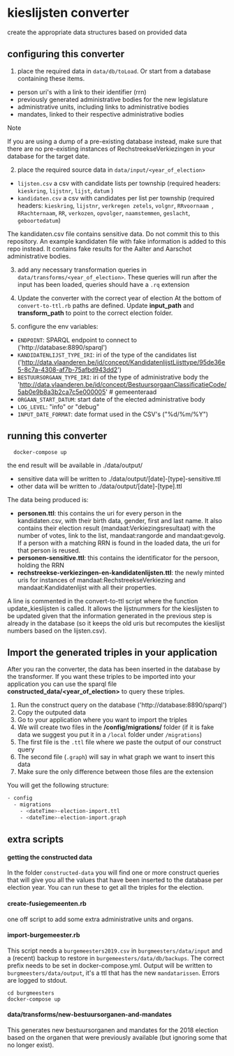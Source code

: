 # kieslijsten converter

create the appropriate data structures based on provided data

## configuring this converter

1. place the required data in `data/db/toLoad`. Or start from a database containing these items.

- person uri's with a link to their identifier (rrn)
- previously generated administrative bodies for the new legislature
- administrative units, including links to administrative bodies
- mandates, linked to their respective administrative bodies

> [!NOTE]
> If you are using a dump of a pre-existing database instead, make sure that there are no pre-existing instances of RechstreekseVerkiezingen in your database for the target date.

2. place the required source data in `data/input/<year_of_election>`

- `lijsten.csv` a csv with candidate lists per township (required headers: `kieskring`, `lijstnr`, `lijst`, `datum` )
- `kandidaten.csv` a csv with candidates per list per township (required headers: `kieskring`, `lijstnr`, `verkregen zetels`, `volgnr`, `RRvoornaam `, `RRachternaam`, `RR`, `verkozen`, `opvolger`, `naamstemmen`, `geslacht`, `geboortedatum`)

The kandidaten.csv file contains sensitive data. Do not commit this to this repository. An example kandidaten file with fake information is added to this repo instead. It contains fake results for the Aalter and Aarschot administrative bodies.

3. add any necessary transformation queries in `data/transforms/<year_of_election>`.
   These queries will run after the input has been loaded, queries should have a `.rq` extension

4. Update the converter with the correct year of election
   At the bottom of `convert-to-ttl.rb` paths are defined. Update **input_path** and **transform_path** to point to the correct election folder.

5. configure the env variables:

- `ENDPOINT`: SPARQL endpoint to connect to ('http://database:8890/sparql')
- `KANDIDATENLIJST_TYPE_IRI`: iri of the type of the candidates list ('http://data.vlaanderen.be/id/concept/KandidatenlijstLijsttype/95de36e5-8c7a-4308-af7b-75afbd943dd2')
- `BESTUURSORGAAN_TYPE_IRI`: iri of the type of administrative body the 'http://data.vlaanderen.be/id/concept/BestuursorgaanClassificatieCode/5ab0e9b8a3b2ca7c5e000005' # gemeenteraad
- `ORGAAN_START_DATUM`: start date of the elected administrative body
- `LOG_LEVEL`: "info" or "debug"
- `INPUT_DATE_FORMAT`: date format used in the CSV's ("%d/%m/%Y")

## running this converter

```
  docker-compose up
```

the end result will be available in ./data/output/

- sensitive data will be written to ./data/output/[date]-[type]-sensitive.ttl
- other data will be written to ./data/output/[date]-[type].ttl

The data being produced is:

- **personen.ttl**: this contains the uri for every person in the kandidaten.csv, with their birth data, gender, first and last name. It also contains their election result (mandaat:Verkiezingsresultaat) with the number of votes, link to the list, mandaat:rangorde and mandaat:gevolg. If a person with a matching RRN is found in the loaded data, the uri for that person is reused.
- **personen-sensitive.ttl**: this contains the identificator for the persoon, holding the RRN
- **rechstreekse-verkiezingen-en-kandidatenlijsten.ttl**: the newly minted uris for instances of mandaat:RechstreekseVerkiezing and mandaat:Kandidatenlijst with all their properties.

A line is commented in the convert-to-ttl script where the function update_kieslijsten is called. It allows the lijstnummers for the kieslijsten to be updated given that the information generated in the previous step is already in the database (so it keeps the old uris but recomputes the kieslijst numbers based on the lijsten.csv).

## Import the generated triples in your application

After you ran the converter, the data has been inserted in the database by the transformer. If you want these triples to be imported into your application you can use the sparql file **constructed_data/<year_of_election>** to query these triples.

1. Run the construct query on the database ('http://database:8890/sparql')
2. Copy the outputed data
3. Go to your application where you want to import the triples
4. We will create two files in the **/config/migrations/** folder (if it is fake data we suggest you put it in a `/local` folder under `/migrations`)
5. The first file is the `.ttl` file where we paste the output of our construct query
6. The second file (`.graph`) will say in what graph we want to insert this data
7. Make sure the only difference between those files are the extension

You will get the following structure:

```bash
- config
  - migrations
    - <dateTime>-election-import.ttl
    - <dateTime>-election-import.graph
```

## extra scripts

#### getting the constructed data

In the folder `constructed-data` you will find one or more construct queries that will give you all the values that have been inserted to the database per election year. You can run these to get all the triples for the election.

#### create-fusiegemeenten.rb

one off script to add some extra administrative units and organs.

#### import-burgemeester.rb

This script needs a `burgemeesters2019.csv` in `burgmeesters/data/input` and a (recent) backup to restore in `burgemeesters/data/db/backups`. The correct prefix needs to be set in docker-compose.yml. Output will be written to `burgmeesters/data/output`, it's a ttl that has the new `mandatarissen`. Errors are logged to stdout.

```
cd burgmeesters
docker-compose up
```

#### data/transforms/new-bestuursorganen-and-mandates

This generates new bestuursorganen and mandates for the 2018 election based on the organen that were previously available (but ignoring some that no longer exist).
